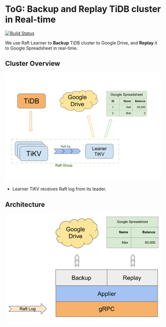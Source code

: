 # ToG: Backup and Replay TiDB cluster in Real-time

[![Build Status](https://travis-ci.org/overvenus/tidbongoogle.svg?branch=master)](https://travis-ci.org/overvenus/tidbongoogle)

We use Raft Learner to **Backup** TiDB cluster to Google Drive, and **Replay**
it to Google Spreadsheet in real-time.

## Cluster Overview

![Overview](./images/overview.svg)

* Learner TiKV receives Raft log from its leader.

## Architecture

![Architecture](./images/architecture.svg)
